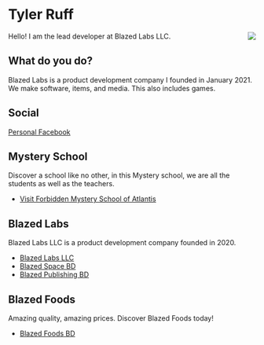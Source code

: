 # Tyler Ruff

<a href="https://blazedlabs.com/"><img align="right" src="https://blazed.sirv.com/logo/BLZ-blue.png?w=120&h=120"></a>

Hello! I am the lead developer at Blazed Labs LLC.

## What do you do?
Blazed Labs is a product development company I founded in January 2021.
We make software, items, and media. This also includes games.

## Social
[Personal Facebook](https://facebook.com/blazed.space)

## Mystery School
Discover a school like no other, in this Mystery school, we are all the students as well as the teachers.
- [Visit Forbidden Mystery School of Atlantis](https://www.facebook.com/groups/atlantismysteryschool)

## Blazed Labs
Blazed Labs LLC is a product development company founded in 2020.
- [Blazed Labs LLC](https://blazedlabs.com/)
- [Blazed Space BD](https://blazed.space/)
- [Blazed Publishing BD](https://blazed.xyz/)

## Blazed Foods
Amazing quality, amazing prices. Discover Blazed Foods today!
- [Blazed Foods BD](https://blazedfoods.com)
